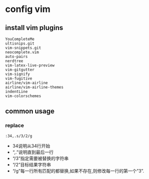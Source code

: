 # config vim
## install vim plugins
```
YouCompleteMe
ultisnips.git
vim-snippets.git
neocomplete.vim
auto-pairs
nerdtree
vim-latex-live-preview
vim-gitgutter
vim-signify
vim-fugitive
airline/vim-airline
airline/vim-airline-themes
indentLine
vim-colorschemes
```
## common usage
### replace
```vim
:34,.s/3/2/g
```
- 34说明从34行开始
- “,.”说明直到最后一行
- “/3”指定需要被替换的字符串
- “/2”目标结果字符串
- “/g”每一行所有匹配的都替换,如果不存在,则修改每一行的第一个”3”.
